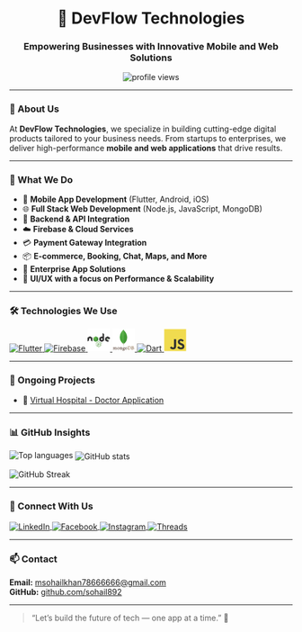 <h1 align="center">🚀 DevFlow Technologies</h1>
<h3 align="center">Empowering Businesses with Innovative Mobile and Web Solutions</h3>

<p align="center">
  <img src="https://komarev.com/ghpvc/?username=sohail892&label=Visitors&color=0e75b6&style=flat" alt="profile views" />
</p>

---

### 📌 About Us

At **DevFlow Technologies**, we specialize in building cutting-edge digital products tailored to your business needs. From startups to enterprises, we deliver high-performance **mobile and web applications** that drive results.

---

### 🧠 What We Do

- 📱 **Mobile App Development** (Flutter, Android, iOS)
- 🌐 **Full Stack Web Development** (Node.js, JavaScript, MongoDB)
- 🔐 **Backend & API Integration**
- ☁️ **Firebase & Cloud Services**
- 💳 **Payment Gateway Integration**
- 📦 **E-commerce, Booking, Chat, Maps, and More**
- 💼 **Enterprise App Solutions**
- 🎯 **UI/UX with a focus on Performance & Scalability**

---

### 🛠️ Technologies We Use

<p align="left">
  <a href="https://flutter.dev/" target="_blank" rel="noopener noreferrer">
    <img src="https://www.vectorlogo.zone/logos/flutterio/flutterio-icon.svg" alt="Flutter" width="40" height="40" />
  </a>
  <a href="https://firebase.google.com/" target="_blank" rel="noopener noreferrer">
    <img src="https://www.vectorlogo.zone/logos/firebase/firebase-icon.svg" alt="Firebase" width="40" height="40" />
  </a>
  <a href="https://nodejs.org/" target="_blank" rel="noopener noreferrer">
    <img src="https://raw.githubusercontent.com/devicons/devicon/master/icons/nodejs/nodejs-original-wordmark.svg" alt="Node.js" width="40" height="40" />
  </a>
  <a href="https://www.mongodb.com/" target="_blank" rel="noopener noreferrer">
    <img src="https://raw.githubusercontent.com/devicons/devicon/master/icons/mongodb/mongodb-original-wordmark.svg" alt="MongoDB" width="40" height="40" />
  </a>
  <a href="https://dart.dev/" target="_blank" rel="noopener noreferrer">
    <img src="https://www.vectorlogo.zone/logos/dartlang/dartlang-icon.svg" alt="Dart" width="40" height="40" />
  </a>
  <a href="https://developer.mozilla.org/en-US/docs/Web/JavaScript" target="_blank" rel="noopener noreferrer">
    <img src="https://raw.githubusercontent.com/devicons/devicon/master/icons/javascript/javascript-original.svg" alt="JavaScript" width="40" height="40" />
  </a>
</p>

---

### 🚧 Ongoing Projects

- 🏥 [Virtual Hospital - Doctor Application](https://github.com/sohail892/Virtual-hospital)

---

### 📊 GitHub Insights

<p><img align="left" src="https://github-readme-stats.vercel.app/api/top-langs?username=sohail892&show_icons=true&locale=en&layout=compact" alt="Top languages" /></p>
<p>&nbsp;<img align="center" src="https://github-readme-stats.vercel.app/api?username=sohail892&show_icons=true&locale=en" alt="GitHub stats" /></p>
<p><img align="center" src="https://github-readme-streak-stats.herokuapp.com/?user=sohail892&" alt="GitHub Streak" /></p>

---

### 🤝 Connect With Us

<p align="left">
  <a href="https://www.linkedin.com/company/devflow-technologies/" target="_blank" rel="noopener noreferrer">
    <img align="center" src="https://cdn-icons-png.flaticon.com/512/174/174857.png" alt="LinkedIn" height="30" width="40" />
  </a>
  <a href="https://fb.com/muhammad%20sohail%20hussain" target="_blank" rel="noopener noreferrer">
    <img align="center" src="https://raw.githubusercontent.com/rahuldkjain/github-profile-readme-generator/master/src/images/icons/Social/facebook.svg" alt="Facebook" height="30" width="40" />
  </a>
  <a href="https://www.instagram.com/devflowtechs?igsh=MXh5N3ZuYzN5czd3OQ==" target="_blank" rel="noopener noreferrer">
    <img align="center" src="https://cdn-icons-png.flaticon.com/512/2111/2111463.png" alt="Instagram" height="30" width="40" />
  </a>
  <a href="https://www.threads.net/@devflowtechs" target="_blank" rel="noopener noreferrer">
    <img align="center" src="https://cdn-icons-png.flaticon.com/512/5968/5968958.png" alt="Threads" height="30" width="40" />
  </a>
</p>

---

### 📫 Contact

**Email:** msohailkhan78666666@gmail.com  
**GitHub:** [github.com/sohail892](https://github.com/sohail892)

---

> “Let’s build the future of tech — one app at a time.” 🚀
